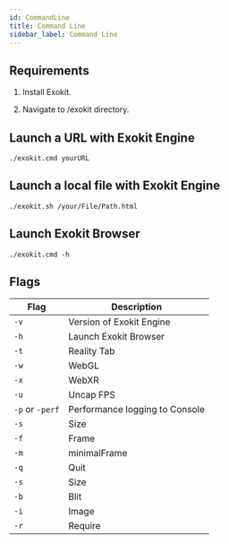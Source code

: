 ```yaml
---
id: CommandLine 
title: Command Line 
sidebar_label: Command Line 
---
```


## Requirements

1. Install Exokit.

2. Navigate to /exokit directory.

## Launch a URL with Exokit Engine

`./exokit.cmd yourURL`

## Launch a local file with Exokit Engine

`./exokit.sh /your/File/Path.html`

## Launch Exokit Browser

`./exokit.cmd -h`

## Flags

|Flag|Description|
|-|-|
|`-v`|Version of Exokit Engine|
|`-h`|Launch Exokit Browser|
|`-t`|Reality Tab|
|`-w`|WebGL|
|`-x`|WebXR|
|`-u`|Uncap FPS|
|`-p` or `-perf`|Performance logging to Console|
|`-s`|Size|
|`-f`|Frame|
|`-m`|minimalFrame|
|`-q`|Quit|
|`-s`|Size|
|`-b`|Blit|
|`-i`|Image|
|`-r`|Require|
